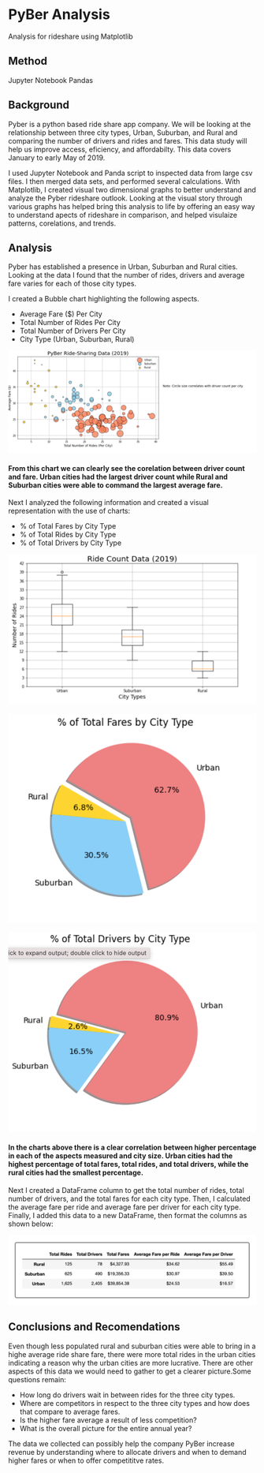# PyBer Analysis
Analysis for rideshare using Matplotlib

## Method
Jupyter Notebook
Pandas

## Background

Pyber is a python based ride share app company. We will be looking at the relationship between three city types, Urban, Suburban, and Rural and comparing the number of drivers and rides and fares. This data study will help us improve access, eficiency, and affordabilty. This data covers January to early May of 2019. 

I used Jupyter Notebook and Panda script to inspected data from large csv files. I then merged data sets, and performed several calculations. With Matplotlib, I created visual two dimensional graphs to better understand and analyze the Pyber rideshare outlook. Looking at the visual story through various graphs has helped bring this analysis to life by offering an easy way to understand apects of rideshare in comparison, and helped visulaize patterns, corelations, and trends.  


## Analysis

Pyber has established a presence in Urban, Suburban and Rural cities. Looking at the data I found that the number of rides, drivers and average fare varies for each of those city types.

I created a Bubble chart highlighting the following aspects. 
* Average Fare ($) Per City
* Total Number of Rides Per City
* Total Number of Drivers Per City
* City Type (Urban, Suburban, Rural)

![bubble_1](https://github.com/Solrys/PyBer_Analysis/blob/main/resources/Screen%20Shot%202020-12-20%20at%208.28.32%20PM.png)

#### From this chart we can clearly see the corelation between driver count and fare. Urban cities had the largest driver count while Rural and Suburban cities were able to command the largest average fare. 


Next I analyzed the following information and created a visual representation with the use of charts:
* % of Total Fares by City Type
* % of Total Rides by City Type
* % of Total Drivers by City Type

![plot](https://github.com/Solrys/PyBer_Analysis/blob/main/resources/Screen%20Shot%202020-12-20%20at%208.29.09%20PM.png)


![pie1](https://github.com/Solrys/PyBer_Analysis/blob/main/resources/Screen%20Shot%202020-12-20%20at%208.29.42%20PM.png)


![pie ](https://github.com/Solrys/PyBer_Analysis/blob/main/resources/Screen%20Shot%202020-12-20%20at%208.30.20%20PM.png)

#### In the charts above there is a clear correlation between higher percentage in each of the aspects measured and city size. Urban cities had the highest percentage of total fares, total rides, and total drivers, while the rural cities had the smallest percentage.  

Next I created a DataFrame column to get the total number of rides, total number of drivers, and the total fares for each city type. Then, I calculated the average fare per ride and average fare per driver for each city type. Finally, I added this data to a new DataFrame, then format the columns as shown below:

![Columns](https://github.com/Solrys/PyBer_Analysis/blob/main/resources/Screen%20Shot%202020-12-20%20at%209.29.43%20PM.png)








## Conclusions and Recomendations
Even though less populated rural and suburban cities were able to bring in a highe average ride share fare, there were more total rides in the urban cities indicating a reason why the urban cities are more lucrative. There are other aspects of this data we would need to gather to get a clearer picture.Some questions remain:
* How long do drivers wait in between rides for the three city types. 
* Where are competitors in respect to the three city types and how does that compare to average fares. 
* Is the higher fare average a result of less competition?
* What is the overall picture for the entire annual year?

The data we collected can possibly help the company PyBer increase revenue by understanding where to allocate drivers and when to demand higher fares or when to offer competititve rates. 



